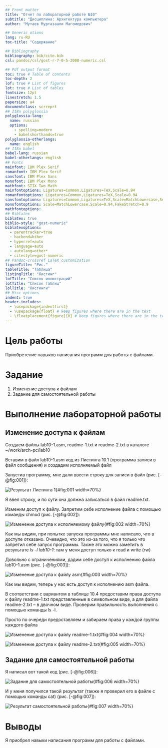 ```yaml
---
## Front matter
title: "Отчет по лабораторной работе №10"
subtitle: "Дисциплина: Архитектура компьютера"
author: "Мутаев Муртазаали Магомедович"

## Generic otions
lang: ru-RU
toc-title: "Содержание"

## Bibliography
bibliography: bib/cite.bib
csl: pandoc/csl/gost-r-7-0-5-2008-numeric.csl

## Pdf output format
toc: true # Table of contents
toc-depth: 2
lof: true # List of figures
lot: true # List of tables
fontsize: 12pt
linestretch: 1.5
papersize: a4
documentclass: scrreprt
## I18n polyglossia
polyglossia-lang:
  name: russian
  options:
	- spelling=modern
	- babelshorthands=true
polyglossia-otherlangs:
  name: english
## I18n babel
babel-lang: russian
babel-otherlangs: english
## Fonts
mainfont: IBM Plex Serif
romanfont: IBM Plex Serif
sansfont: IBM Plex Sans
monofont: IBM Plex Mono
mathfont: STIX Two Math
mainfontoptions: Ligatures=Common,Ligatures=TeX,Scale=0.94
romanfontoptions: Ligatures=Common,Ligatures=TeX,Scale=0.94
sansfontoptions: Ligatures=Common,Ligatures=TeX,Scale=MatchLowercase,Scale=0.94
monofontoptions: Scale=MatchLowercase,Scale=0.94,FakeStretch=0.9
mathfontoptions:
## Biblatex
biblatex: true
biblio-style: "gost-numeric"
biblatexoptions:
  - parentracker=true
  - backend=biber
  - hyperref=auto
  - language=auto
  - autolang=other*
  - citestyle=gost-numeric
## Pandoc-crossref LaTeX customization
figureTitle: "Рис."
tableTitle: "Таблица"
listingTitle: "Листинг"
lofTitle: "Список иллюстраций"
lotTitle: "Список таблиц"
lolTitle: "Листинги"
## Misc options
indent: true
header-includes:
  - \usepackage{indentfirst}
  - \usepackage{float} # keep figures where there are in the text
  - \floatplacement{figure}{H} # keep figures where there are in the text
---
```


# Цель работы

Приобретение навыков написания программ для работы с файлами.

# Задание

1. Изменение доступа к файлам
1. Задание для самостоятельной работы

# Выполнение лабораторной работы

## Изменение доступа к файлам

Создаем файлы lab10-1.asm, readme-1.txt и readme-2.txt в каталоге ~/work/arch-pc/lab10

Вставим в файл lab10-1.asm код из Листинга 10.1 (программа записи в файл сообщения) и создадим исполняемый файл

Запустив программу, мне дали ввести строку для записи в файл (рис. [-@fig:001]):

![Результат Листинга 1](image/1.png){#fig:001 width=70%}

Я ввел строку, и по сути она должна записаться в файл readme.txt.

Изменим доступ к файлу. Запретим себе исполнение файла с помощью команды chmod (рис. [-@fig:002]):

![Изменение доступа к исполняемому файлу](image/2.png){#fig:002 width=70%}

Как мы видим, при попытке запуска программы мне написало, что в доступе отказано. Очевидно, что это из-за того, что я только что запретил себе запуск программы. Также это можно заметить в результате *ls -l lab10-1*: там у меня доступ только к read и write (rw)

Довольно с ограничениями, дадим себе доступ к исполнению файла lab10-1.asm (рис. [-@fig:003]):

![Изменение доступа к файлу asm](image/3.png){#fig:003 width=70%}

Как мы видим, теперь у нас есть доступ к исполнению asm файла.

В соответствии с вариантом в таблице 10.4 предоставим права доступа к файлу readme-1.txt представленные в символьном виде, а для файла readme-2.txt – в двочном виде. Проверим правильность выполнения с помощью команды ls -l.

Просто по очереди предоставляем и забираем права у каждой группы каждого файла

![Изменение доступа к файлу readme-1.txt](image/4.png){#fig:004 width=70%}

![Изменение доступа к файлу readme-2.txt](image/5.png){#fig:005 width=70%}

## Задание для самостоятельной работы

Я написал вот такой код (рис. [-@fig:006]):

![Задание для самостоятельной работы](image/6.png){#fig:006 width=70%}

И у меня получился такой результат (также я проверил его в файле с помощью команды cat) (рис. [-@fig:007]):

![Результат самостоятельной работы](image/7.png){#fig:007 width=70%}

# Выводы

Я приобрел навыки написания программ для работы с файлами. 

